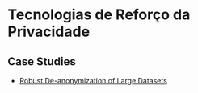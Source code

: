 # Tecnologias de Reforço da Privacidade

## Case Studies

-   [Robust De-anonymization of Large Datasets](CaseStudy1)
